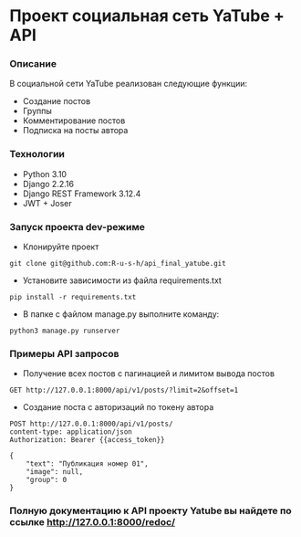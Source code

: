 # Проект cоциальная сеть YaTube + API

### Описание
В социальной сети YaTube реализован следующие функции:
- Создание постов
- Группы
- Комментирование постов
- Подписка на посты автора

### Технологии
- Python 3.10
- Django 2.2.16
- Django REST Framework 3.12.4
- JWT + Joser

### Запуск проекта dev-режиме
- Клонируйте проект
```
git clone git@github.com:R-u-s-h/api_final_yatube.git
```
- Установите зависимости из файла requirements.txt
```
pip install -r requirements.txt
``` 
- В папке с файлом manage.py выполните команду:
```
python3 manage.py runserver
```

### Примеры API запросов
- Получение всех постов с пагинацией и лимитом вывода постов
```
GET http://127.0.0.1:8000/api/v1/posts/?limit=2&offset=1
```
- Создание поста с авторизаций по токену автора
```
POST http://127.0.0.1:8000/api/v1/posts/
content-type: application/json
Authorization: Bearer {{access_token}}

{
    "text": "Публикация номер 01",
    "image": null,
    "group": 0
}
```
### Полную документацию к API проекту Yatube вы найдете по ссылке http://127.0.0.1:8000/redoc/